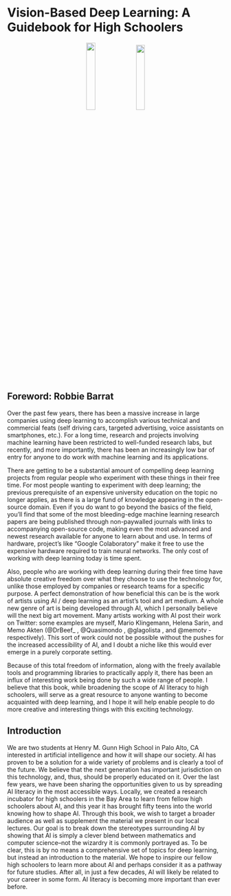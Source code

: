 # Vision-Based Deep Learning: A Guidebook for High Schoolers

<p align="center">
<img src="Front_cover.png" width="20%" height="20%"> &nbsp;&nbsp; <img src="Back_cover.png" width="19.7%" height="19.7%"> 
</p>

## Foreword: Robbie Barrat

Over the past few years, there has been a massive increase in large companies using deep learning to accomplish various technical and commercial feats (self driving cars, targeted advertising, voice assistants on smartphones, etc.). For a long time, research and projects involving machine learning have been restricted to well-funded research labs, but recently, and more importantly, there has been an increasingly low bar of entry for anyone to do work with machine learning and its applications.
 
There are getting to be a substantial amount of compelling deep learning projects from regular people who experiment with these things in their free time. For most people wanting to experiment with deep learning; the previous prerequisite of an expensive university education on the topic no longer applies, as there is a large fund of knowledge appearing in the open-source domain. Even if you do want to go beyond the basics of the field, you’ll find that some of the most bleeding-edge machine learning research papers are being published through non-paywalled journals with links to accompanying open-source code, making even the most advanced and newest research available for anyone to learn about and use. In terms of hardware, project’s like “Google Colaboratory” make it free to use the expensive hardware required to train neural networks. The only cost of working with deep learning today is time spent.

Also, people who are working with deep learning during their free time have absolute creative freedom over what they choose to use the technology for, unlike those employed by companies or research teams for a specific purpose. A perfect demonstration of how beneficial this can be is the work of artists using AI / deep learning as an artist’s tool and art medium. A whole new genre of art is being developed through AI, which I personally believe will the next big art movement. Many artists working with AI post their work on Twitter: some examples are myself, Mario Klingemann, Helena Sarin, and Memo Akten (@DrBeef_ , @Quasimondo , @glagolista , and @memotv - respectively). This sort of work could not be possible without the pushes for the increased accessibility of AI, and I doubt a niche like this would ever emerge in a purely corporate setting.

Because of this total freedom of information, along with the freely available tools and programming libraries to practically apply it, there has been an influx of interesting work being done by such a wide range of people. I believe that this book, while broadening the scope of AI literacy to high schoolers, will serve as a great resource to anyone wanting to become acquainted with deep learning, and I hope it will help enable people to do more creative and interesting things with this exciting technology.


## Introduction

We are two students at Henry M. Gunn High School in Palo Alto, CA interested in artificial intelligence and how it will shape our society. AI has proven to be a solution for a wide variety of problems and is clearly a tool of the future. We believe that the next generation has important jurisdiction on this technology, and, thus, should be properly educated on it. Over the last few years, we have been sharing the opportunities given to us by spreading AI literacy in the most accessible ways. Locally, we created a research incubator for high schoolers in the Bay Area to learn from fellow high schoolers about AI, and this year it has brought fifty teens into the world knowing how to shape AI. Through this book, we wish to target a broader audience as well as supplement the material we present in our local lectures. Our goal is to break down the stereotypes surrounding AI by showing that AI is simply a clever blend between mathematics and computer science–not the wizardry it is commonly portrayed as. To be clear, this is by no means a comprehensive set of topics for deep learning, but instead an introduction to the material. We hope to inspire our fellow high schoolers to learn more about AI and perhaps consider it as a pathway for future studies. After all, in just a few decades, AI will likely be related to your career in some form. AI literacy is becoming more important than ever before. 
